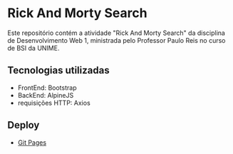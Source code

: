 # Rick And Morty Search

Este repositório contém a atividade "Rick And Morty Search" da disciplina de Desenvolvimento Web 1, ministrada pelo Professor Paulo Reis no curso de BSI da UNIME.

## Tecnologias utilizadas
- FrontEnd: Bootstrap
- BackEnd: AlpineJS
- requisições HTTP: Axios

  
## Deploy
- [Git Pages](https://michelnsouza.github.io/atividade-complementar-web-1/)

